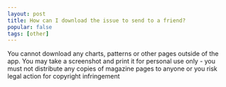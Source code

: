 ```yaml
---
layout: post
title: How can I download the issue to send to a friend?
popular: false
tags: [other]
---
```

You cannot download any charts, patterns or other pages outside of the app. You may take a screenshot and print it for personal use only - you must not distribute any copies of magazine pages to anyone or you risk legal action for copyright infringement
